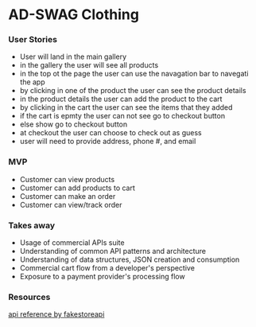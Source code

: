 # AD-SWAG Clothing
### User Stories
- User will land in the main gallery
- in the gallery the user will see all products
- in the top ot the page the user can use the navagation bar to navegati the app
- by clicking in one of the product the user can see the product details
- in the product details the user can add the product to the cart 
- by clicking in the cart the user can see the items that they added 
- if the cart is epmty the user can not see go to checkout button
- else show go to checkout button
- at checkout the user can choose to check out as guess
- user will need to provide address, phone #, and email   
  

### MVP
- Customer can view products
- Customer can add products to cart
- Customer can make an order
- Customer can view/track order

### Takes away
- Usage of commercial APIs suite
- Understanding of common API patterns and architecture
- Understanding of data structures, JSON creation and consumption
- Commercial cart flow from a developer's perspective
- Exposure to a payment provider's processing flow


<!-- TODO -->
<!-- choose a payment gateway provider (i.e. Stripe or Paypal) -->
### Resources
[ api reference by fakestoreapi ](https://fakestoreapi.herokuapp.com/docs)
